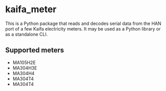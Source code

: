 # kaifa_meter

This is a Python package that reads and decodes serial data from the HAN port of a few Kaifa electricity meters. It may be used as a Python library or as a standalone CLI.

## Supported meters

- MA105H2E
- MA304H3E
- MA304H4
- MA304T4
- MA304T4
